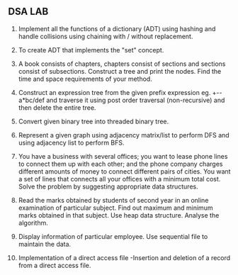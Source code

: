 ## DSA LAB
1.  Implement all the functions of a dictionary (ADT) using hashing and handle collisions using chaining with / without replacement.

2. To create ADT that implements the "set" concept.

3. A book consists of chapters, chapters consist of sections and sections consist of subsections. Construct a tree and print the nodes. Find the time and space requirements of your method.

4. Construct an expression tree from the given prefix expression eg. +--a*bc/def and traverse it using post order traversal (non-recursive) and then delete the entire tree.

5. Convert given binary tree into threaded binary tree.

6. Represent a given graph using adjacency matrix/list to perform DFS and using adjacency list to perform BFS.

7. You have a business with several offices; you want to lease phone lines to connect them up with each other; and the phone company charges different amounts of money to connect different pairs of cities. You want a set of lines that connects all your offices with a minimum total cost. Solve the problem by suggesting appropriate data structures.

8. Read the marks obtained by students of second year in an online examination of particular subject. Find out maximum and minimum marks obtained in that subject. Use heap data structure. Analyse the algorithm.

9. Display information of particular employee. Use sequential file to maintain the data.

10. Implementation of a direct access file -Insertion and deletion of a record from a direct access file.
